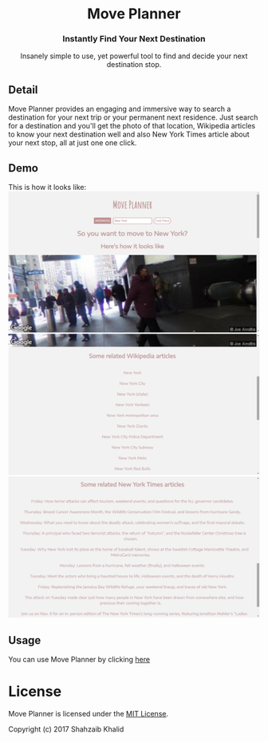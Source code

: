 <h1 align="center">Move Planner</h1>
<h3 align="center">Instantly Find Your Next Destination</h3>

<p align="center">Insanely simple to use, yet powerful tool to find and decide your next destination stop.</p>

## Detail
Move Planner provides an engaging and immersive way to search a destination for your next trip or your permanent next residence. Just search for a destination and you'll get the photo of that location, Wikipedia articles to know your next destination well and also New York Times article about your next stop, all at just one one click.

## Demo
This is how it looks like:
![move planner](./images/move-planner-1.png)
![move planner](./images/move-planner-2.png)
![move planner](./images/move-planner-3.png)

## Usage
You can use Move Planner by clicking [here](https://shahzaibkhalid.github.io/move-planner/)

# License
Move Planner is licensed under the [MIT License](https://github.com/shahzaibkhalid/move-planner/blob/master/LICENSE.txt).

Copyright (c) 2017 Shahzaib Khalid